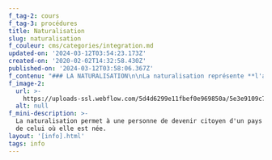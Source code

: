```yaml
---
f_tag-2: cours
f_tag-3: procédures
title: Naturalisation
slug: naturalisation
f_couleur: cms/categories/integration.md
updated-on: '2024-03-12T03:54:23.173Z'
created-on: '2020-02-02T14:32:58.430Z'
published-on: '2024-03-12T03:58:06.367Z'
f_contenu: "### LA NATURALISATION\n\nLa naturalisation représente **l'aboutissement de l'intégration** d'une personne d'origine étrangère dans la société suisse. C'est une étape importante, aussi bien pour la personne qui reçoit la nationalité que pour les autorités qui accueillent un nouveau citoyen helvétique.\n\nDepuis 2008, la loi sur la naturalisation a changé: il n'est plus nécessaire d'acheter la bourgeoisie de sa commune de résidence. C'est la municipalité qui octroie le droit de cité au niveau communal. Des frais administratifs sont facturés, mais la procédure coûte beaucoup moins cher que dans le passé.\n\n### ‍\n\n![](https://uploads-ssl.webflow.com/5d4d6299e11fbef0e969850a/5dd3ff6a6e95d5568b082066_passeportimage1.jpeg)\n\nPour pouvoir obtenir le passeport suisse, il faut avoir des connaissances suffisantes dans une des langues officielles du canton et être intégré dans la communauté valaisanne, par exemple en participant à la vie associative (sport ou autres types de loisirs). Il existe deux types de naturalisation possibles :  \n**_NATURALISATION ORDINAIRE_**\n\n**Pour faire la demande, il faut :**\n\n*   Seul-e-s les étranger-ère-s au bénéfice d'un permis C auront le droit de déposer une demande de naturalisation, les bénéficiaires des autres types de permis (B, L, F) attendront pour ce faire l'obtention d'un statut d'établis en Suisse (permis C).\n*   Une durée de séjour totale de 10 ans en Suisse avant de pouvoir déposer une demande de naturalisation.\n*   Un niveau linguistique au minimum de B1 à l'oral et A2 à l'écrit selon le [**cadre européen commun pour les langues**.](http://www.coe.int/fr/web/common-european-framework-reference-languages)\n\n‍**_Comment faire une demande de naturalisation ordinaire ?_**\n\nIl faut commencer par prendre rendez-vous auprès de l'office de l'état civil compétent pour son lieu de domicile. Vous y trouverez les informations et les formulaires nécessaires pour une demande de naturalisation ordinaire.\n\n**Etat civil de Sierre**\n\n**Adresse :** Avenue de France 21, Case postale 668, 3960 Sierre  \nTéléphone : 027 607 12 40  \n**E-mail :** [**etatcivil-sierre@admin.vs.ch**](mailto:etatcivil-sierre@admin.vs.ch)\n\n**Heures d'ouverture des guichets:** du lundi au vendredi de 8h30 à 11h30. En dehors des heures d'ouverture des guichets, sur rendez-vous.  \n‍\n\nSi vous avez des questions concernant la procédure de naturalisation ordinaire au niveau communal, à Sierre, vous pouvez contacter la déléguée à l'intégration :  \n**Téléphone :** 027 452 02 34  \n**E-mail :** [**sandrine.rudaz@sierre.ch  \n‍**](mailto:sandrine.rudaz@sierre.ch)\n\nPour toutes questions sur la naturalisation ordinaire, vous pouvez vous adresser directement à l'Etat du Valais au [**Service de la population et des migrations (SPM)**](https://www.vs.ch/web/spm)**  \nTéléphone :** 027 606 55 90\n\n‍\n\n‍**_NATURALISATION FACILITÉE_**\n\nSi la personne étrangère est mariée à une personne suisse, elle peut demander la naturalisation après 5 ans de domicile en Suisse et 3 ans de mariage.  \n‍\n\n‍**_Comment faire une demande de naturalisation facilitée ?_**\n\nIl faut s'adresser directement à l'Etat du Valais, au Service de la population et des migrations (SPM).  \n**Téléphone :** 027 606 55 90  \n‍\n\n**Pour plus de détails sur les conditions et la procédure de naturalisation ordinaire, consultez les documents ci-dessous :**\n\n[**Conditions (PDF)**](https://www.dropbox.com/s/trgquh65ivk9ey3/naturalisation%20Nouvelles%20conditions.pdf?dl=1) **et** [**Procédures pour la naturalisation (PDF)**](https://www.dropbox.com/s/dcfg4b0h5c0oc6v/Proc%C3%A9dures%20naturalisation.pdf?dl=1)\n\n‍\n\n### COURS DE PRÉPARATION A LA NATURALISATION\n\nAfin de vous aider à vous préparer au mieux à l'entretien de naturalisation, ce cours aborde les thèmes suivants :\\\\\n\n1.  Géographie de la Suisse et du Valais\\\\\n2.  Histoire de la Suisse et du Valais\\\\\n3.  Fonctionnement du système politique et des institutions politiques suisses\\\\\n4.  Us et coutumes\n\n**Les cours sont proposés 4 fois par année :** février, mai, septembre et novembre.  \n**Horaires des cours :** 19h00 à 20h30  \n**Lieu des cours :** Maison des cultures - Le Cairn, Avenue des Ecoles 6, sous la salle de la Sacoche, 3960 Sierre  \n**Coût :** CHF 20.– pour les quatre cours pour les communes membres du Programme d'intégration cantonal (PIC) et CHF 100.- pour les autres communes.\n\n[**Flyer cours de préparation**](https://www.dropbox.com/s/a07hc0cevkyapvr/Depliant%20Cours%20naturalisation_DEF_2019_web.cleaned.pdf?dl=1)\n\n**  \n‍Renseignements et informations :_‍_**\n\n**_Ville de Sierre_  \n_‍_**Sandrine Rudaz, déléguée à l'intégration Ville de Sierre  \nTéléphone : 027 452 02 34  \n‍**E-mail :** [**sandrine.rudaz@sierre.ch**](mailto:sandrine.rudaz@sierre.ch)  \n‍\n\n**_Région_  \n_‍_**Muriel Perruchoud, déléguée régionale à l'intégration  \n‍**Téléphone :** 077 269 65 70  \n**E-mail :** [**i\uFEFFntegration@chippis.ch**](https://sierretakeuil.ch/info/naturalisation/i%EF%BB%BFntegration@chippis.ch)"
f_image-2:
  url: >-
    https://uploads-ssl.webflow.com/5d4d6299e11fbef0e969850a/5e3e9109c706c1d0c47a4f79_naturalisation.jpg
  alt: null
f_mini-description: >-
  La naturalisation permet à une personne de devenir citoyen d'un pays différent
  de celui où elle est née.
layout: '[info].html'
tags: info
---
```



